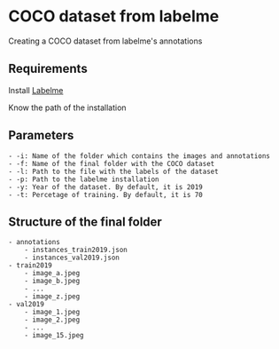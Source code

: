 # COCO dataset from labelme
 Creating a COCO dataset from labelme's annotations

## Requirements

Install [Labelme](https://github.com/wkentaro/labelme)

Know the path of the installation

## Parameters
    - -i: Name of the folder which contains the images and annotations
    - -f: Name of the final folder with the COCO dataset
    - -l: Path to the file with the labels of the dataset
    - -p: Path to the labelme installation
    - -y: Year of the dataset. By default, it is 2019
    - -t: Percetage of training. By default, it is 70

## Structure of the final folder

    - annotations
        - instances_train2019.json
        - instances_val2019.json
    - train2019
        - image_a.jpeg
        - image_b.jpeg
        - ...
        - image_z.jpeg
    - val2019
        - image_1.jpeg
        - image_2.jpeg
        - ...
        - image_15.jpeg
